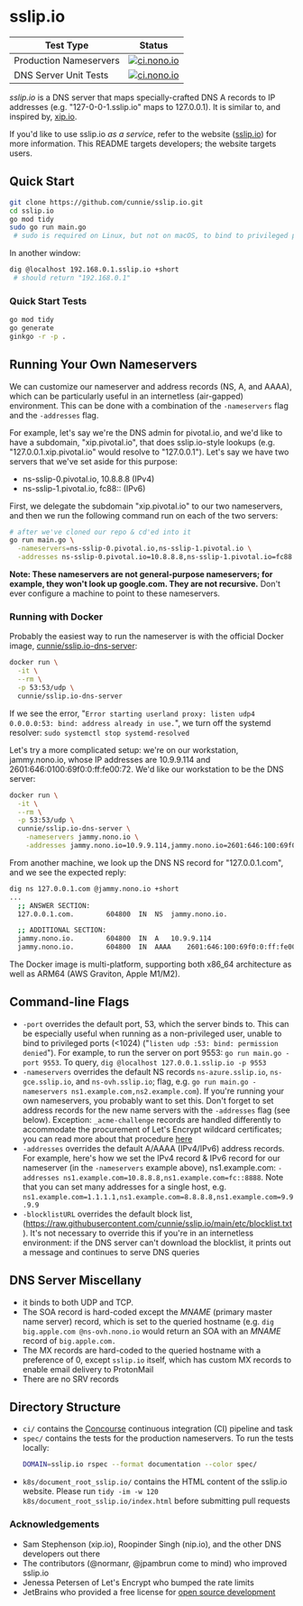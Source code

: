 # sslip.io

| Test Type              | Status                                                                                                                                 |
|------------------------|----------------------------------------------------------------------------------------------------------------------------------------|
| Production Nameservers | [![ci.nono.io](https://ci.nono.io/api/v1/pipelines/sslip.io/jobs/dns-servers/badge)](https://ci.nono.io/teams/main/pipelines/sslip.io) |
| DNS Server Unit Tests  | [![ci.nono.io](https://ci.nono.io/api/v1/pipelines/sslip.io/jobs/unit/badge)](https://ci.nono.io/teams/main/pipelines/sslip.io)        |

*sslip.io* is a DNS server that maps specially-crafted DNS A records to IP
addresses (e.g. "127-0-0-1.sslip.io" maps to 127.0.0.1). It is similar to, and
inspired by, [xip.io](http://xip.io/).

If you'd like to use sslip.io _as a service_, refer to the website
([sslip.io](https://sslip.io)) for more information. This README targets
developers; the website targets users.

## Quick Start

```bash
git clone https://github.com/cunnie/sslip.io.git
cd sslip.io
go mod tidy
sudo go run main.go
 # sudo is required on Linux, but not on macOS, to bind to privileged port 53
```

In another window:

```bash
dig @localhost 192.168.0.1.sslip.io +short
 # should return "192.168.0.1"
```

### Quick Start Tests

```bash
go mod tidy
go generate
ginkgo -r -p .
```

## Running Your Own Nameservers

We can customize our nameserver and address records (NS, A, and AAAA), which
can be particularly useful in an internetless (air-gapped) environment. This can
be done with a combination of the `-nameservers` flag and the `-addresses` flag.

For example, let's say we're the DNS admin for pivotal.io, and we'd like to
have a subdomain, "xip.pivotal.io", that does sslip.io-style lookups (e.g.
"127.0.0.1.xip.pivotal.io" would resolve to "127.0.0.1"). Let's say we have two
servers that we've set aside for this purpose:

- ns-sslip-0.pivotal.io, 10.8.8.8 (IPv4)
- ns-sslip-1.pivotal.io, fc88:: (IPv6)

First, we delegate the subdomain "xip.pivotal.io" to our two nameservers, and
then we run the following command run on each of the two servers:

```bash
# after we've cloned our repo & cd'ed into it
go run main.go \
  -nameservers=ns-sslip-0.pivotal.io,ns-sslip-1.pivotal.io \
  -addresses ns-sslip-0.pivotal.io=10.8.8.8,ns-sslip-1.pivotal.io=fc88::
```

**Note: These nameservers are not general-purpose nameservers; for example,
they won't look up google.com. They are not recursive.** Don't ever configure a
machine to point to these nameservers.

### Running with Docker

Probably the easiest way to run the nameserver is with the official Docker
image,
[cunnie/sslip.io-dns-server](https://hub.docker.com/r/cunnie/sslip.io-dns-server):

```bash
docker run \
  -it \
  --rm \
  -p 53:53/udp \
  cunnie/sslip.io-dns-server
```

If we see the error, "`Error starting userland proxy: listen udp4 0.0.0.0:53:
bind: address already in use.`", we turn off the systemd resolver: `sudo
systemctl stop systemd-resolved`

Let's try a more complicated setup: we're on our workstation, jammy.nono.io,
whose IP addresses are 10.9.9.114 and 2601:646:0100:69f0:0:ff:fe00:72. We'd like
our workstation to be the DNS server:

```bash
docker run \
  -it \
  --rm \
  -p 53:53/udp \
  cunnie/sslip.io-dns-server \
    -nameservers jammy.nono.io \
    -addresses jammy.nono.io=10.9.9.114,jammy.nono.io=2601:646:100:69f0:0:ff:fe00:72
```

From another machine, we look up the DNS NS record for "127.0.0.1.com", and we
see the expected reply:

```bash
dig ns 127.0.0.1.com @jammy.nono.io +short
...
  ;; ANSWER SECTION:
  127.0.0.1.com.		604800	IN	NS	jammy.nono.io.

  ;; ADDITIONAL SECTION:
  jammy.nono.io.		604800	IN	A	10.9.9.114
  jammy.nono.io.		604800	IN	AAAA	2601:646:100:69f0:0:ff:fe00:72
```

The Docker image is multi-platform, supporting both x86_64 architecture as well
as ARM64 (AWS Graviton, Apple M1/M2).

## Command-line Flags

- `-port` overrides the default port, 53, which the server binds to. This can
be especially useful when running as a non-privileged user, unable to bind to
privileged ports (<1024) ("`listen udp :53: bind: permission denied`"). For
example, to run the server on port 9553: `go run main.go -port 9553`. To query,
`dig @localhost 127.0.0.1.sslip.io -p 9553`
- `-nameservers` overrides the default NS records `ns-azure.sslip.io`,
`ns-gce.sslip.io`, and `ns-ovh.sslip.io`; flag, e.g. `go run main.go
-nameservers ns1.example.com,ns2.example.com`). If you're running your own
nameservers, you probably want to set this. Don't forget to set address records
for the new name servers with the `-addresses` flag (see below). Exception:
`_acme-challenge` records are handled differently to accommodate the
procurement of Let's Encrypt wildcard certificates; you can read more about
that procedure [here](docs/wildcard.md)
- `-addresses` overrides the default A/AAAA (IPv4/IPv6) address records. For
example, here's how we set the IPv4 record & IPv6 record for our nameserver (in
the `-nameservers` example above), ns1.example.com: `-addresses
ns1.example.com=10.8.8.8,ns1.example.com=fc::8888`. Note that you can set many
addresses for a single host, e.g.
`ns1.example.com=1.1.1.1,ns1.example.com=8.8.8.8,ns1.example.com=9.9.9.9`
- `-blocklistURL` overrides the default block list,
(<https://raw.githubusercontent.com/cunnie/sslip.io/main/etc/blocklist.txt>).
It's not necessary to override this if you're in an internetless environment:
if the DNS server can't download the blocklist, it prints out a message and
continues to serve DNS queries

## DNS Server Miscellany

- it binds to both UDP and TCP.
- The SOA record is hard-coded except the _MNAME_ (primary master name server)
  record, which is set to the queried hostname (e.g. `dig big.apple.com
  @ns-ovh.nono.io` would return an SOA with an _MNAME_ record of
  `big.apple.com.`
- The MX records are hard-coded to the queried hostname with a preference of 0,
  except `sslip.io` itself, which has custom MX records to enable email
  delivery to ProtonMail
- There are no SRV records

## Directory Structure

- `ci/` contains the [Concourse](https://concourse.ci/) continuous integration
  (CI) pipeline and task
- `spec/` contains the tests for the production nameservers. To run
  the tests locally:
  ```bash
  DOMAIN=sslip.io rspec --format documentation --color spec/
  ```
- `k8s/document_root_sslip.io/` contains the HTML content of the sslip.io
  website. Please run `tidy -im -w 120 k8s/document_root_sslip.io/index.html`
  before submitting pull requests

### Acknowledgements

- Sam Stephenson (xip.io), Roopinder Singh (nip.io), and the other DNS
  developers out there
- The contributors (@normanr, @jpambrun come to mind) who improved sslip.io
- Jenessa Petersen of Let's Encrypt who bumped the rate limits
- JetBrains who provided a free license for [open source
  development](https://www.jetbrains.com/community/opensource/#support)
